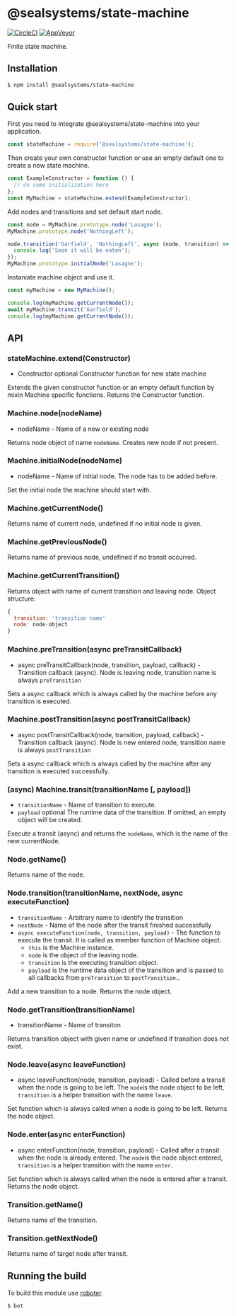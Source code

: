 # @sealsystems/state-machine

[![CircleCI](https://circleci.com/gh/sealsystems/seal-state-machine.svg?style=svg)](https://circleci.com/gh/sealsystems/seal-state-machine)
[![AppVeyor](https://ci.appveyor.com/api/projects/status/viu6rbk9tp2xwhnr?svg=true)](https://ci.appveyor.com/project/Plossys/node-state-machine)

Finite state machine.

## Installation

```bash
$ npm install @sealsystems/state-machine
```

## Quick start

First you need to integrate @sealsystems/state-machine into your application.

```javascript
const stateMachine = require('@sealsystems/state-machine');
```

Then create your own constructor function or use an empty default one to create a new state machine.

```javascript
const ExampleConstructor = function () {
  // do some initialization here
};
const MyMachine = stateMachine.extend(ExampleConstructor);
```

Add nodes and transitions and set default start node.

```javascript
const node = MyMachine.prototype.node('Lasagne');
MyMachine.prototype.node('NothingLeft');

node.transition('Garfield', 'NothingLeft', async (node, transition) => {
  console.log('Soon it will be eaten');
});
MyMachine.prototype.initialNode('Lasagne');
```
Instaniate machine object and use it.

```javascript
const myMachine = new MyMachine();

console.log(myMachine.getCurrentNode());
await myMachine.transit('Garfield');
console.log(myMachine.getCurrentNode());
```

## API

### stateMachine.extend(Constructor)

- Constructor optional Constructor function for new state machine

Extends the given constructor function or an empty default function by mixin Machine specific functions.
Returns the Constructor function.

### Machine.node(nodeName)

- nodeName - Name of a new or existing node

Returns node object of name `nodeName`. Creates new node if not present.

### Machine.initialNode(nodeName)

- nodeName - Name of initial node. The node has to be added before.

Set the initial node the machine should start with.

### Machine.getCurrentNode()

Returns name of current node, undefined if no initial node is given.

### Machine.getPreviousNode()

Returns name of previous node, undefined if no transit occurred.

### Machine.getCurrentTransition()

Returns object with name of current transition and leaving node.
Object structure:

```javascript
{
  transition: 'transition name'
  node: node-object
}
```

### Machine.preTransition(async preTransitCallback)

- async preTransitCallback(node, transition, payload, callback) - Transition callback (async). Node is leaving node, transition
  name is always `preTransition`

Sets a async callback which is always called by the machine before any transition is executed.

### Machine.postTransition(async postTransitCallback)

- async postTransitCallback(node, transition, payload, callback) - Transition callback (async). Node is new entered node, transition
  name is always `postTransition`

Sets a async callback which is always called by the machine after any transition is executed successfully.

### (async) Machine.transit(transitionName [, payload])

- `transitionName` - Name of transition to execute.
- `payload` optional The runtime data of the transition. If omitted, an empty object will be created.

Execute a transit (async) and returns the `nodeName`, which is the name of the new currentNode.

### Node.getName()

Returns name of the node.

### Node.transition(transitionName, nextNode, async executeFunction)

- `transitionName` - Arbitrary name to identify the transition
- `nextNode` - Name of the node after the transit finished successfully
- `async executeFunction(node, transition, payload)` - The function to execute the transit. It is called as member function
  of Machine object.
  - `this` is the Machine instance.
  - `node` is the object of the leaving node.
  - `transition` is the executing transition object.
  - `payload` is the runtime data object of the transition and is passed to all callbacks from `preTransition`
    to `postTransition`..

Add a new transition to a node. Returns the node object.

### Node.getTransition(transitionName)

- transitionName - Name of transiton

Returns transition object with given name or undefined if transition does not exist.

### Node.leave(async leaveFunction)

- async leaveFunction(node, transition, payload) - Called before a transit when the node is going to be left.
  The `node`is the node object to be left, `transition` is a helper transition with the name `leave`.

Set function which is always called when a node is going to be left. Returns the node object.

### Node.enter(async enterFunction)

- async enterFunction(node, transition, payload) - Called after a transit when the node is already entered.
  The `node`is the node object entered, `transition` is a helper transition with the name `enter`.

Set function which is always called when the node is entered after a transit. Returns the node object.

### Transition.getName()

Returns name of the transition.

### Transition.getNextNode()

Returns name of target node after transit.

## Running the build

To build this module use [roboter](https://www.npmjs.com/package/roboter).

```bash
$ bot
```
